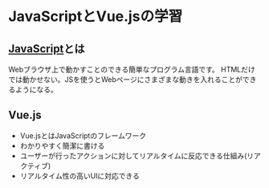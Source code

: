 # JavaScriptとVue.jsの学習

## [JavaScript](https://developer.mozilla.org/ja/docs/Web/JavaScript)とは

Webブラウザ上で動かすことのできる簡単なプログラム言語です。
HTMLだけでは動かせない。JSを使うとWebページにさまざまな動きを入れることができるようになる。

## Vue.js

* Vue.jsとはJavaScriptのフレームワーク
* わかりやすく簡潔に書ける
* ユーザーが行ったアクションに対してリアルタイムに反応できる仕組み(リアクティブ)
* リアルタイム性の高いUIに対応できる